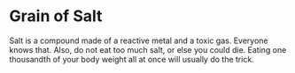 # Grain of Salt

Salt is a compound made of a reactive metal and a toxic gas. Everyone knows
that. Also, do not eat too much salt, or else you could die. Eating one
thousandth of your body weight all at once will usually do the trick.
